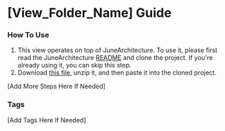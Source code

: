 # [View_Folder_Name] Guide

### How To Use

1. This view operates on top of JuneArchitecture. To use it, please first read the
   JuneArchitecture [README](https://github.com/melodysdreamj/JuneArchitecture) and clone the project. If you're already
   using it, you can skip this step.
2. Download [this file](https://june-arch-asset.pages.dev/popup/in_app_notification/[View_Folder_Name].zip), unzip it,
   and then paste it into the cloned project.

[Add More Steps Here If Needed]

### Tags
[Add Tags Here If Needed]